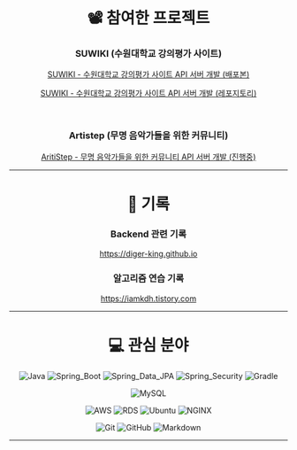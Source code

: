 <div align="center">

# 📽️ 참여한 프로젝트

### SUWIKI (수원대학교 강의평가 사이트)

[SUWIKI - 수원대학교 강의평가 사이트 API 서버 개발 (배포본)](https://suwiki.kr)

[SUWIKI - 수원대학교 강의평가 사이트 API 서버 개발 (레포지토리)](https://github.com/uswLectureEvaluation/Backend-Remaster)

<br>

### Artistep (무명 음악가들을 위한 커뮤니티)

[AritiStep - 무명 음악가들을 위한 커뮤니티 API 서버 개발 (진행중)](https://github.com/Artistep/Backend)

---

# 📜 기록

### Backend 관련 기록
https://diger-king.github.io
        
### 알고리즘 연습 기록
https://iamkdh.tistory.com

---

 # 💻 관심 분야

![Java](https://img.shields.io/badge/Java-red?style=flat-circle&logo=java&logoColor=white)
![Spring_Boot](https://img.shields.io/badge/Spring_Boot-6DB33F.svg?style=flat-circle&logo=springboot&logoColor=white)
![Spring_Data_JPA](https://img.shields.io/badge/Spring_Data_JPA-6DB33F.svg?style=flat-circle&logo=spring&logoColor=white)
![Spring_Security](https://img.shields.io/badge/Spring_Security-6DB33F.svg?style=flat-circle&logo=springsecurity&logoColor=white)
![Gradle](https://img.shields.io/badge/Gradle-02303A.svg?style=flat-circle&logo=Gradle&logoColor=white)
 
![MySQL](https://img.shields.io/badge/MySQL-4479A1.svg?style=flat-circle&logo=Mysql&logoColor=white)
 
![AWS](https://img.shields.io/badge/AWS-232F3E.svg?style=flat-circle&logo=Amazon-AWS&logoColor=white)
![RDS](https://img.shields.io/badge/RDS-232F3E.svg?style=flat-circle&logo=mysql&logoColor=#232F3E)
![Ubuntu](https://img.shields.io/badge/Ubuntu-FCC624.svg?style=flat-circle&logo=Ubuntu&logoColor=#E95420)
![NGINX](https://img.shields.io/badge/NGINX-269539.svg?style=flat-circle&logo=NGINX&logoColor=white)
 
![Git](https://img.shields.io/badge/Git-F05032.svg?style=flat-circle&logo=Git&logoColor=white)
![GitHub](https://img.shields.io/badge/GitHub-181717.svg?style=flat-circle&logo=GitHub&logoColor=white)
![Markdown](https://img.shields.io/badge/Markdown-000000?style=flat-circle&logo=markdown&logoColor=white)

---
